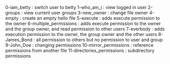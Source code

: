 0-iam_betty : switch user to betty 
1-who_am_i : view logged in user
2-groups : view current user groups
3-new_owner : change file owner
4-empty : create an empty hello file
5-execute : adds execute permission to the owner
6-multiple_permissions : adds execute permission to the owner and the group owner, and read permission to other users
7-everbody :  adds execution permission to the owner, the group owner and the other users 
8-James_Bond : all permission to others but no permission to user and group
9-John_Doe : changing permissions
10-mirror_permissions : reference permissions from another file
11-directories_permissions : subdirectory permissions
